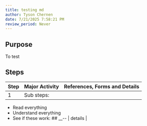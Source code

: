 ```yaml
---
title: testing md
author: Tyson Chernen
date: 7/21/2025 7:58:21 PM
review_period: Never
---
```


## Purpose
To test

## Steps

| Step | Major Activity | References, Forms and Details |
|------|----------------|-------------------------------|
| 1 | Sub steps: 
- Read everything
- Understand everything
- See if these work: ## __-- | details |
